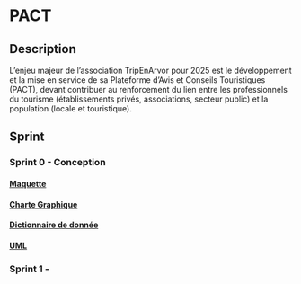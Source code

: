 # PACT

## Description

L’enjeu majeur de l’association TripEnArvor pour 2025 est le développement et la mise en service de sa Plateforme d’Avis et Conseils Touristiques (PACT), devant contribuer au renforcement du lien entre les professionnels du tourisme (établissements privés, associations, secteur public) et la population (locale et touristique).

## Sprint

### Sprint 0 - Conception

#### [Maquette](./Conception/A21_maquetteV2.pdf)

#### [Charte Graphique](./Conception/A21_CharteGraphique.pdf)

#### [Dictionnaire de donnée](./Conception/A21_DictionnaireDesDonnées.xlsx)

#### [UML](./Conception/A21_DiagrammeClasseUML.pdf)

### Sprint 1 -
